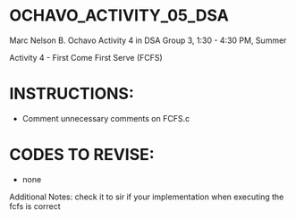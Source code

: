 # OCHAVO_ACTIVITY_05_DSA

Marc Nelson B. Ochavo Activity 4 in DSA Group 3, 1:30 - 4:30 PM, Summer

Activity 4 - First Come First Serve (FCFS) 

# INSTRUCTIONS:
- Comment unnecessary comments on FCFS.c

# CODES TO REVISE:
- none

Additional Notes: check it to sir if your implementation when executing the fcfs is correct